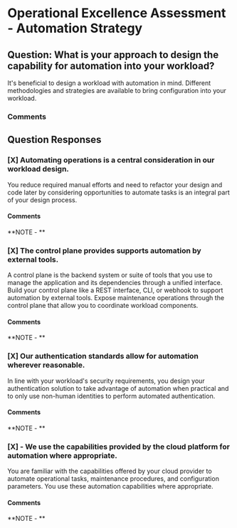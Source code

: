 # Operational Excellence Assessment - Automation Strategy
## Question: What is your approach to design the capability for automation into your workload?

It's beneficial to design a workload with automation in mind. Different methodologies and strategies are available to bring configuration into your workload.


### Comments


## Question Responses

### [X] **Automating operations is a central consideration in our workload design.**
You reduce required manual efforts and need to refactor your design and code later by considering opportunities to automate tasks is an integral part of your design process.
#### Comments


**NOTE - **


### [X] **The control plane provides supports automation by external tools.**
A control plane is the backend system or suite of tools that you use to manage the application and its dependencies through a unified interface. Build your control plane like a REST interface, CLI, or webhook to support automation by external tools. Expose maintenance operations through the control plane that allow you to coordinate workload components.
#### Comments


**NOTE - **

### [X] **Our authentication standards allow for automation wherever reasonable.**
In line with your workload's security requirements, you design your authentication solution to take advantage of automation when practical and to only use non-human identities to perform automated authentication.
#### Comments


**NOTE - **

### [X] - **We use the capabilities provided by the cloud platform for automation where appropriate.**
You are familiar with the capabilities offered by your cloud provider to automate operational tasks, maintenance procedures, and configuration parameters. You use these automation capabilities where appropriate.
#### Comments


**NOTE - **

